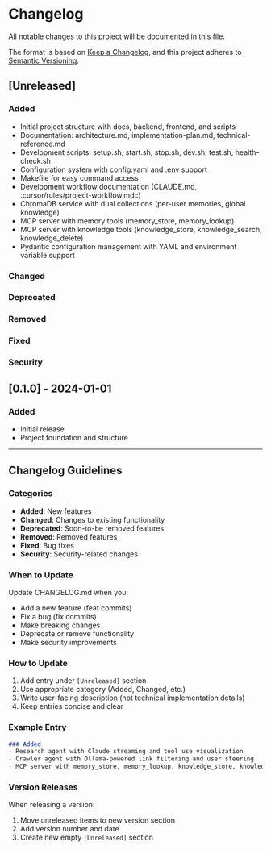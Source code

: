 # Changelog

All notable changes to this project will be documented in this file.

The format is based on [Keep a Changelog](https://keepachangelog.com/en/1.0.0/),
and this project adheres to [Semantic Versioning](https://semver.org/spec/v2.0.0.html).

## [Unreleased]

### Added
- Initial project structure with docs, backend, frontend, and scripts
- Documentation: architecture.md, implementation-plan.md, technical-reference.md
- Development scripts: setup.sh, start.sh, stop.sh, dev.sh, test.sh, health-check.sh
- Configuration system with config.yaml and .env support
- Makefile for easy command access
- Development workflow documentation (CLAUDE.md, .cursor/rules/project-workflow.mdc)
- ChromaDB service with dual collections (per-user memories, global knowledge)
- MCP server with memory tools (memory_store, memory_lookup)
- MCP server with knowledge tools (knowledge_store, knowledge_search, knowledge_delete)
- Pydantic configuration management with YAML and environment variable support

### Changed

### Deprecated

### Removed

### Fixed

### Security

## [0.1.0] - 2024-01-01

### Added
- Initial release
- Project foundation and structure

---

## Changelog Guidelines

### Categories
- **Added**: New features
- **Changed**: Changes to existing functionality
- **Deprecated**: Soon-to-be removed features
- **Removed**: Removed features
- **Fixed**: Bug fixes
- **Security**: Security-related changes

### When to Update
Update CHANGELOG.md when you:
- Add a new feature (feat commits)
- Fix a bug (fix commits)
- Make breaking changes
- Deprecate or remove functionality
- Make security improvements

### How to Update
1. Add entry under `[Unreleased]` section
2. Use appropriate category (Added, Changed, etc.)
3. Write user-facing description (not technical implementation details)
4. Keep entries concise and clear

### Example Entry
```markdown
### Added
- Research agent with Claude streaming and tool use visualization
- Crawler agent with Ollama-powered link filtering and user steering
- MCP server with memory_store, memory_lookup, knowledge_store, knowledge_search tools
```

### Version Releases
When releasing a version:
1. Move unreleased items to new version section
2. Add version number and date
3. Create new empty `[Unreleased]` section
